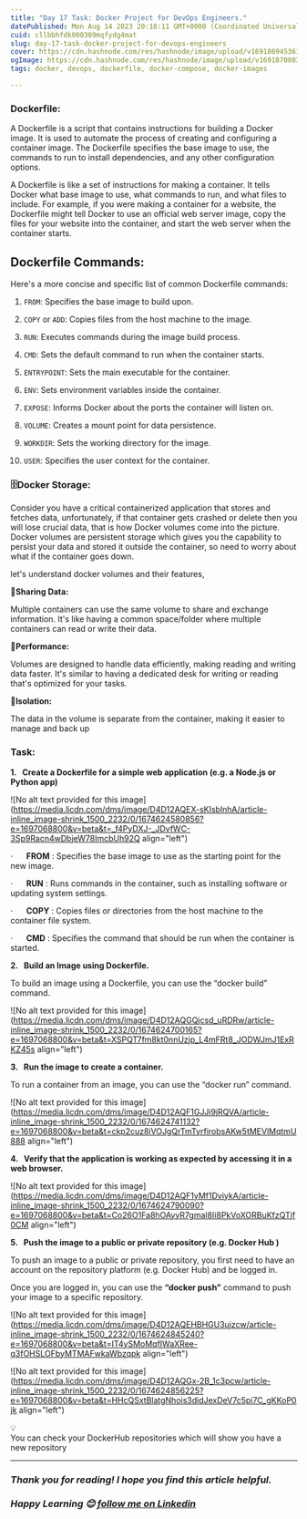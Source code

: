 ```yaml
---
title: "Day 17 Task: Docker Project for DevOps Engineers."
datePublished: Mon Aug 14 2023 20:18:11 GMT+0000 (Coordinated Universal Time)
cuid: cllbbhfdk000309mqfydg4mat
slug: day-17-task-docker-project-for-devops-engineers
cover: https://cdn.hashnode.com/res/hashnode/image/upload/v1691869453619/23222878-80ca-4ee7-8eb0-b6671c0a3818.jpeg
ogImage: https://cdn.hashnode.com/res/hashnode/image/upload/v1691870803259/6983505f-57b7-4a58-93f4-0c912ff3e9d6.jpeg
tags: docker, devops, dockerfile, docker-compose, docker-images

---
```


### **Dockerfile:**

A Dockerfile is a script that contains instructions for building a Docker image. It is used to automate the process of creating and configuring a container image. The Dockerfile specifies the base image to use, the commands to run to install dependencies, and any other configuration options.

A Dockerfile is like a set of instructions for making a container. It tells Docker what base image to use, what commands to run, and what files to include. For example, if you were making a container for a website, the Dockerfile might tell Docker to use an official web server image, copy the files for your website into the container, and start the web server when the container starts.

## **Dockerfile Commands:**

Here's a more concise and specific list of common Dockerfile commands:

1. `FROM`: Specifies the base image to build upon.
    
2. `COPY` or `ADD`: Copies files from the host machine to the image.
    
3. `RUN`: Executes commands during the image build process.
    
4. `CMD`: Sets the default command to run when the container starts.
    
5. `ENTRYPOINT`: Sets the main executable for the container.
    
6. `ENV`: Sets environment variables inside the container.
    
7. `EXPOSE`: Informs Docker about the ports the container will listen on.
    
8. `VOLUME`: Creates a mount point for data persistence.
    
9. `WORKDIR`: Sets the working directory for the image.
    
10. `USER`: Specifies the user context for the container.
    

### **🗄️Docker Storage:**

Consider you have a critical containerized application that stores and fetches data, unfortunately, if that container gets crashed or delete then you will lose crucial data, that is how Docker volumes come into the picture. Docker volumes are persistent storage which gives you the capability to persist your data and stored it outside the container, so need to worry about what if the container goes down.

let's understand docker volumes and their features,

**📌Sharing Data:**

Multiple containers can use the same volume to share and exchange information. It's like having a common space/folder where multiple containers can read or write their data.

**📌Performance:**

Volumes are designed to handle data efficiently, making reading and writing data faster. It's similar to having a dedicated desk for writing or reading that's optimized for your tasks.

**📌Isolation:**

The data in the volume is separate from the container, making it easier to manage and back up

### **Task:**

**1.   Create a Dockerfile for a simple web application (e.g. a Node.js or Python app)**

![No alt text provided for this image](https://media.licdn.com/dms/image/D4D12AQEX-sKIsblnhA/article-inline_image-shrink_1500_2232/0/1674624580856?e=1697068800&v=beta&t=_f4PyDXJ-_JDvfWC-3Sp9Racn4wDbjeW78ImcbUh92Q align="left")

·      **FROM** : Specifies the base image to use as the starting point for the new image.

·      **RUN** : Runs commands in the container, such as installing software or updating system settings.

·      **COPY** : Copies files or directories from the host machine to the container file system.

·      **CMD** : Specifies the command that should be run when the container is started.

**2.   Build an Image using Dockerfile.**

To build an image using a Dockerfile, you can use the “docker build” command.

![No alt text provided for this image](https://media.licdn.com/dms/image/D4D12AQGQjcsd_uRDRw/article-inline_image-shrink_1500_2232/0/1674624700165?e=1697068800&v=beta&t=XSPQT7fm8kt0nnUzjp_L4mFRt8_JODWJmJ1ExRKZ45s align="left")

**3.   Run the image to create a container.**

To run a container from an image, you can use the “docker run” command.

![No alt text provided for this image](https://media.licdn.com/dms/image/D4D12AQF1GJJi9jRQVA/article-inline_image-shrink_1500_2232/0/1674624741132?e=1697068800&v=beta&t=ckp2cuz8iVOJgQrTmTyrfirobsAKw5tMEVlMqtmU888 align="left")

**4.   Verify that the application is working as expected by accessing it in a web browser.**

![No alt text provided for this image](https://media.licdn.com/dms/image/D4D12AQF1yMf1DviykA/article-inline_image-shrink_1500_2232/0/1674624790090?e=1697068800&v=beta&t=Co26O1Fa8hOAyyR7gmal8Ii8PkVoXORBuKfzQTjf0CM align="left")

**5.   Push the image to a public or private repository (e.g. Docker Hub )**

To push an image to a public or private repository, you first need to have an account on the repository platform (e.g. Docker Hub) and be logged in.

Once you are logged in, you can use the **“docker push”** command to push your image to a specific repository.

![No alt text provided for this image](https://media.licdn.com/dms/image/D4D12AQEHBHGU3ujzcw/article-inline_image-shrink_1500_2232/0/1674624845240?e=1697068800&v=beta&t=IT4ySMoMqfIWaXRee-q3fOHSLOFbyMTMAFwkaWbzqpk align="left")

![No alt text provided for this image](https://media.licdn.com/dms/image/D4D12AQGx-2B_1c3pcw/article-inline_image-shrink_1500_2232/0/1674624856225?e=1697068800&v=beta&t=HHcQSxtBlatgNhois3didJexDeV7c5pi7C_gKKoP0jk align="left")

<div data-node-type="callout">
<div data-node-type="callout-emoji">💡</div>
<div data-node-type="callout-text">You can check your DockerHub repositories which will show you have a new repository</div>
</div>

---

### *Thank you for reading! I hope you find this article helpful.*

### *Happy Learning 😊* [*follow me on Linkedin*](http://www.linkedin.com/in/nikhil-raut-965133b4)